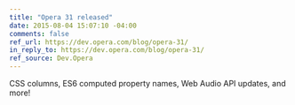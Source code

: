 ```yaml
---
title: "Opera 31 released"
date: 2015-08-04 15:07:10 -04:00
comments: false
ref_url: https://dev.opera.com/blog/opera-31/
in_reply_to: https://dev.opera.com/blog/opera-31/
ref_source: Dev.Opera
---
```


CSS columns, ES6 computed property names, Web Audio API updates, and more!